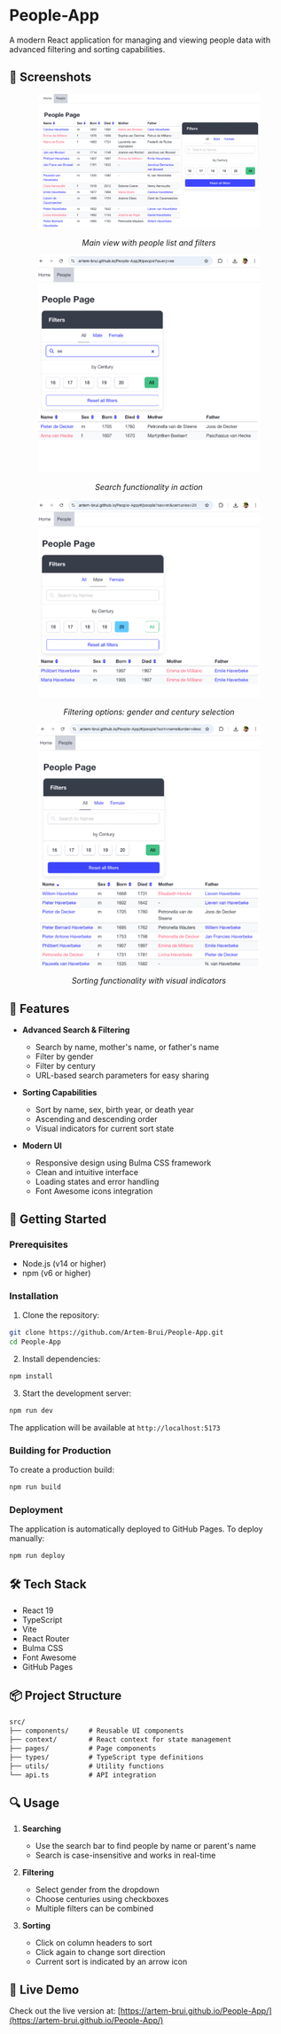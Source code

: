 # People-App

A modern React application for managing and viewing people data with advanced filtering and sorting capabilities.

## 📸 Screenshots

<div align="center">
  <img src="docs/images/main-view.png" alt="Main View" width="400"/>
  <p><em>Main view with people list and filters</em></p>
  
  <img src="docs/images/search.png" alt="Search Functionality" width="400"/>
  <p><em>Search functionality in action</em></p>
  
  <img src="docs/images/filters.png" alt="Filters" width="400"/>
  <p><em>Filtering options: gender and century selection</em></p>
  
  <img src="docs/images/sorting.png" alt="Sorting" width="400"/>
  <p><em>Sorting functionality with visual indicators</em></p>
</div>

## 🌟 Features

- **Advanced Search & Filtering**

  - Search by name, mother's name, or father's name
  - Filter by gender
  - Filter by century
  - URL-based search parameters for easy sharing

- **Sorting Capabilities**

  - Sort by name, sex, birth year, or death year
  - Ascending and descending order
  - Visual indicators for current sort state

- **Modern UI**
  - Responsive design using Bulma CSS framework
  - Clean and intuitive interface
  - Loading states and error handling
  - Font Awesome icons integration

## 🚀 Getting Started

### Prerequisites

- Node.js (v14 or higher)
- npm (v6 or higher)

### Installation

1. Clone the repository:

```bash
git clone https://github.com/Artem-Brui/People-App.git
cd People-App
```

2. Install dependencies:

```bash
npm install
```

3. Start the development server:

```bash
npm run dev
```

The application will be available at `http://localhost:5173`

### Building for Production

To create a production build:

```bash
npm run build
```

### Deployment

The application is automatically deployed to GitHub Pages. To deploy manually:

```bash
npm run deploy
```

## 🛠️ Tech Stack

- React 19
- TypeScript
- Vite
- React Router
- Bulma CSS
- Font Awesome
- GitHub Pages

## 📦 Project Structure

```
src/
├── components/     # Reusable UI components
├── context/        # React context for state management
├── pages/          # Page components
├── types/          # TypeScript type definitions
├── utils/          # Utility functions
└── api.ts          # API integration
```

## 🔍 Usage

1. **Searching**

   - Use the search bar to find people by name or parent's name
   - Search is case-insensitive and works in real-time

2. **Filtering**

   - Select gender from the dropdown
   - Choose centuries using checkboxes
   - Multiple filters can be combined

3. **Sorting**
   - Click on column headers to sort
   - Click again to change sort direction
   - Current sort is indicated by an arrow icon

## 🎯 Live Demo

Check out the live version at: [https://artem-brui.github.io/People-App/](https://artem-brui.github.io/People-App/)